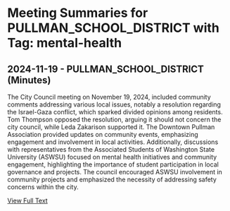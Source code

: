 # Meeting Summaries for PULLMAN_SCHOOL_DISTRICT with Tag: mental-health

## 2024-11-19 - PULLMAN_SCHOOL_DISTRICT (Minutes)

The City Council meeting on November 19, 2024, included community comments addressing various local issues, notably a resolution regarding the Israel-Gaza conflict, which sparked divided opinions among residents. Tom Thompson opposed the resolution, arguing it should not concern the city council, while Leda Zakarison supported it. The Downtown Pullman Association provided updates on community events, emphasizing engagement and involvement in local activities. Additionally, discussions with representatives from the Associated Students of Washington State University (ASWSU) focused on mental health initiatives and community engagement, highlighting the importance of student participation in local governance and projects. The council encouraged ASWSU involvement in community projects and emphasized the necessity of addressing safety concerns within the city.

[View Full Text](https://raw.githubusercontent.com/VoronoiPerspectives/WashingtonStateSchoolBoardExplorer/refs/heads/main/data/countries/usa/states/wa/counties/whitman/school_boards/pullman_school_district/2024/processed/2024-11-19-council-minutes.txt)

